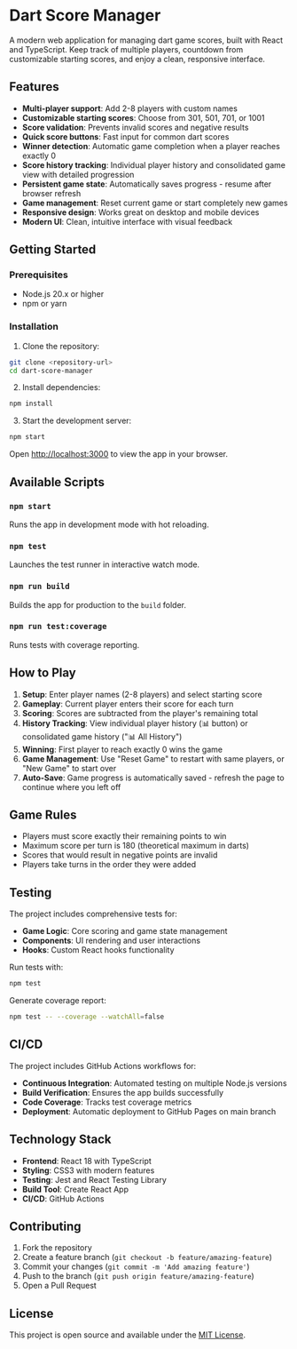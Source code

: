 # Dart Score Manager

A modern web application for managing dart game scores, built with React and TypeScript. Keep track of multiple players, countdown from customizable starting scores, and enjoy a clean, responsive interface.

## Features

- **Multi-player support**: Add 2-8 players with custom names
- **Customizable starting scores**: Choose from 301, 501, 701, or 1001
- **Score validation**: Prevents invalid scores and negative results
- **Quick score buttons**: Fast input for common dart scores
- **Winner detection**: Automatic game completion when a player reaches exactly 0
- **Score history tracking**: Individual player history and consolidated game view with detailed progression
- **Persistent game state**: Automatically saves progress - resume after browser refresh
- **Game management**: Reset current game or start completely new games
- **Responsive design**: Works great on desktop and mobile devices
- **Modern UI**: Clean, intuitive interface with visual feedback

## Getting Started

### Prerequisites

- Node.js 20.x or higher
- npm or yarn

### Installation

1. Clone the repository:
```bash
git clone <repository-url>
cd dart-score-manager
```

2. Install dependencies:
```bash
npm install
```

3. Start the development server:
```bash
npm start
```

Open [http://localhost:3000](http://localhost:3000) to view the app in your browser.

## Available Scripts

### `npm start`
Runs the app in development mode with hot reloading.

### `npm test`
Launches the test runner in interactive watch mode.

### `npm run build`
Builds the app for production to the `build` folder.

### `npm run test:coverage`
Runs tests with coverage reporting.

## How to Play

1. **Setup**: Enter player names (2-8 players) and select starting score
2. **Gameplay**: Current player enters their score for each turn
3. **Scoring**: Scores are subtracted from the player's remaining total
4. **History Tracking**: View individual player history (📊 button) or consolidated game history ("📊 All History")
5. **Winning**: First player to reach exactly 0 wins the game
6. **Game Management**: Use "Reset Game" to restart with same players, or "New Game" to start over
7. **Auto-Save**: Game progress is automatically saved - refresh the page to continue where you left off

## Game Rules

- Players must score exactly their remaining points to win
- Maximum score per turn is 180 (theoretical maximum in darts)
- Scores that would result in negative points are invalid
- Players take turns in the order they were added

## Testing

The project includes comprehensive tests for:

- **Game Logic**: Core scoring and game state management
- **Components**: UI rendering and user interactions  
- **Hooks**: Custom React hooks functionality

Run tests with:
```bash
npm test
```

Generate coverage report:
```bash
npm test -- --coverage --watchAll=false
```

## CI/CD

The project includes GitHub Actions workflows for:

- **Continuous Integration**: Automated testing on multiple Node.js versions
- **Build Verification**: Ensures the app builds successfully
- **Code Coverage**: Tracks test coverage metrics
- **Deployment**: Automatic deployment to GitHub Pages on main branch

## Technology Stack

- **Frontend**: React 18 with TypeScript
- **Styling**: CSS3 with modern features
- **Testing**: Jest and React Testing Library
- **Build Tool**: Create React App
- **CI/CD**: GitHub Actions


## Contributing

1. Fork the repository
2. Create a feature branch (`git checkout -b feature/amazing-feature`)
3. Commit your changes (`git commit -m 'Add amazing feature'`)
4. Push to the branch (`git push origin feature/amazing-feature`)
5. Open a Pull Request

## License

This project is open source and available under the [MIT License](LICENSE).
